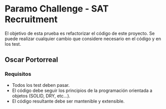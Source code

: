# Paramo Challenge - SAT Recruitment


El objetivo de esta prueba es refactorizar el código de este proyecto.
Se puede realizar cualquier cambio que considere necesario en el código y en los test.

## Oscar Portorreal

### Requisitos 

- Todos los test deben pasar.
- El código debe seguir los principios de la programación orientada a objetos (SOLID, DRY, etc...).
- El código resultante debe ser mantenible y extensible.

